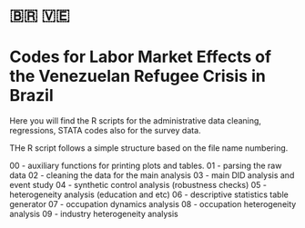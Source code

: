 # :brazil: :venezuela:
# Codes for Labor Market Effects of the Venezuelan Refugee Crisis in Brazil

Here you will find the R scripts for the administrative data cleaning, regressions, STATA codes also for the survey data.

THe R script follows a simple structure based on the file name numbering.

00 - auxiliary functions for printing plots and tables.
01 - parsing the raw data
02 - cleaning the data for the main analysis
03 - main DID analysis and event study
04 - synthetic control analysis (robustness checks)
05 - heterogeneity analysis (education and etc)
06 - descriptive statistics table generator
07 - occupation dynamics analysis
08 - occupation heterogeneity analysis
09 - industry heterogeneity analysis
